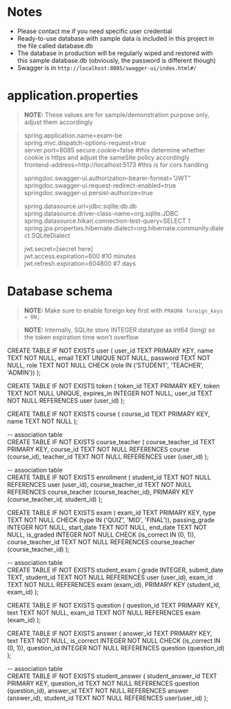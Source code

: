 # Notes

- Please contact me if you need specific user credential
- Ready-to-use database with sample data is included in this project in the file called database.db
- The database in production will be regularly wiped and restored with this sample database.db (obviously, the password
  is different though)
- Swagger is in `http://localhost:8085/swagger-ui/index.html#/`

# application.properties

> **NOTE:**
> These values are for sample/demonstration purpose only, adjust them accordingly

> spring.application.name=exam-be  
> spring.mvc.dispatch-options-request=true  
> server.port=8085
> secure.cookie=false #this determine whether cookie is https and adjust the sameSite policy accordingly  
> frontend-address=http://localhost:5173 #this is for cors handling
>
>springdoc.swagger-ui.authorization-bearer-format="JWT"
> springdoc.swagger-ui.request-redirect-enabled=true
> springdoc.swagger-ui.persist-authorize=true
>
>spring.datasource.url=jdbc:sqlite:db.db  
> spring.datasource.driver-class-name=org.sqlite.JDBC  
> spring.datasource.hikari.connection-test-query=SELECT 1
> spring.jpa.properties.hibernate.dialect=org.hibernate.community.dialect.SQLiteDialect
>
>jwt.secret=[secret here]  
> jwt.access.expiration=600 #10 minutes  
> jwt.refresh.expiration=604800 #7 days

# Database schema

> **NOTE:**
> Make sure to enable foreign key first with `PRAGMA foreign_keys = ON;`

> **NOTE:**
> Internally, SQLite store INTEGER datatype as int64 (long) so the token expiration time won't overflow


CREATE TABLE IF NOT EXISTS user (
user_id TEXT PRIMARY KEY,
name TEXT NOT NULL,
email TEXT UNIQUE NOT NULL,
password TEXT NOT NULL,
role TEXT NOT NULL CHECK (role IN ('STUDENT', 'TEACHER', 'ADMIN'))
);

CREATE TABLE IF NOT EXISTS token (
token_id TEXT PRIMARY KEY,
token TEXT NOT NULL UNIQUE,
expires_in INTEGER NOT NULL,
user_id TEXT NOT NULL REFERENCES user (user_id)
);

CREATE TABLE IF NOT EXISTS course (
course_id TEXT PRIMARY KEY,
name TEXT NOT NULL
);

-- association table  
CREATE TABLE IF NOT EXISTS course_teacher (
course_teacher_id TEXT PRIMARY KEY,
course_id TEXT NOT NULL REFERENCES course (course_id),
teacher_id TEXT NOT NULL REFERENCES user (user_id)
);

-- association table  
CREATE TABLE IF NOT EXISTS enrollment (
student_id TEXT NOT NULL REFERENCES user (user_id),
course_teacher_id TEXT NOT NULL REFERENCES course_teacher (course_teacher_id),
PRIMARY KEY (course_teacher_id, student_id)
);

CREATE TABLE IF NOT EXISTS exam (
exam_id TEXT PRIMARY KEY,
type TEXT NOT NULL CHECK (type IN ('QUIZ', 'MID', 'FINAL')),
passing_grade INTEGER NOT NULL,
start_date TEXT NOT NULL,
end_date TEXT NOT NULL,
is_graded INTEGER NOT NULL CHECK (is_correct IN (0, 1)),
course_teacher_id TEXT NOT NULL REFERENCES course_teacher (course_teacher_id)
);

-- association table  
CREATE TABLE IF NOT EXISTS student_exam (
grade INTEGER,
submit_date TEXT,
student_id TEXT NOT NULL REFERENCES user (user_id),
exam_id TEXT NOT NULL REFERENCES exam (exam_id),
PRIMARY KEY (student_id, exam_id)
);

CREATE TABLE IF NOT EXISTS question (
question_id TEXT PRIMARY KEY,
text TEXT NOT NULL,
exam_id TEXT NOT NULL REFERENCES exam (exam_id)
);

CREATE TABLE IF NOT EXISTS answer (
answer_id TEXT PRIMARY KEY,
text TEXT NOT NULL,
is_correct INTEGER NOT NULL CHECK (is_correct IN (0, 1)),
question_id INTEGER NOT NULL REFERENCES question (question_id)
);

-- association table  
CREATE TABLE IF NOT EXISTS student_answer (
student_answer_id TEXT PRIMARY KEY,
question_id TEXT NOT NULL REFERENCES question (question_id),
answer_id TEXT NOT NULL REFERENCES answer (answer_id),
student_id TEXT NOT NULL REFERENCES user(user_id)
);